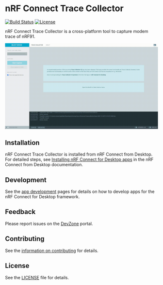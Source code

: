 # nRF Connect Trace Collector

[![Build Status](https://dev.azure.com/NordicSemiconductor/Wayland/_apis/build/status/pc-nrfconnect-tracecollector?branchName=main)](https://dev.azure.com/NordicSemiconductor/Wayland/_build/latest?definitionId=16&branchName=main)
[![License](https://img.shields.io/badge/license-Modified%20BSD%20License-blue.svg)](LICENSE)

nRF Connect Trace Collector is a cross-platform tool to capture modem trace of
nRF91.

![screenshot](resources/screenshot.gif)

## Installation

nRF Connect Trace Collector is installed from nRF Connect from Desktop. For detailed
steps, see
[Installing nRF Connect for Desktop apps](https://docs.nordicsemi.com/bundle/nrf-connect-desktop/page/installing_apps.html)
in the nRF Connect from Desktop documentation.

## Development

See the
[app development](https://nordicsemiconductor.github.io/pc-nrfconnect-docs/)
pages for details on how to develop apps for the nRF Connect for Desktop
framework.

## Feedback

Please report issues on the [DevZone](https://devzone.nordicsemi.com) portal.

## Contributing

See the
[information on contributing](https://nordicsemiconductor.github.io/pc-nrfconnect-docs/contributing)
for details.

## License

See the [LICENSE](LICENSE) file for details.
